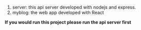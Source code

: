 1. server: this api server developed with nodejs and express.
2. myblog: the web app developed with React

**If you would run this project please run the api server first**

